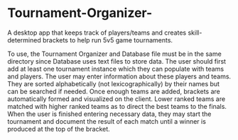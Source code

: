 # Tournament-Organizer-
A desktop app that keeps track of players/teams and creates skill-determined brackets to help run 5v5 game tournaments.

To use, the Tournament Organizer and Database file must be in the same directory since Database uses text files to store data. 
The user should first add at least one tournament instance which they can populate with teams and players. The user may enter
information about these players and teams. They are sorted alphabetically (not lexicographically) by their names but can be 
searched if needed. Once enough teams are added, brackets are automatically formed and visualized on the client. Lower ranked 
teams are matched with higher ranked teams as to direct the best teams to the finals. When the user is finished entering necessary data,
they may start the tournament and document the result of each match until a winner is produced at the top of the bracket.
